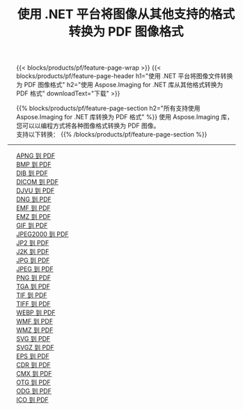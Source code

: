 ﻿---
title: 使用 .NET 平台将图像从其他支持的格式转换为 PDF 图像格式 
weight: 3920
url: /zh-hans/net/conversion/to/pdf 
lang: zh-hans
langdirlevel: 2
locales: zh-hans,ja,it,ru,de,es,fr,nl,id,lt,pl,pt,vi,tr,ko,zh-hant,ar,hi,th,sv,cs,uk,he
description: 使用 Aspose.Imaging for .NET 库可以轻松地将其他支持的图像格式转换为 PDF
---

{{< blocks/products/pf/feature-page-wrap >}}
{{< blocks/products/pf/feature-page-header h1="使用 .NET 平台将图像文件转换为 PDF 图像格式" h2="使用 Aspose.Imaging for .NET 库从其他格式转换为 PDF 格式" downloadText="下载" >}}


{{% blocks/products/pf/feature-page-section  h2="所有支持使用 Aspose.Imaging for .NET 库转换为 PDF 格式" %}}
使用 Aspose.Imaging 库，您可以以编程方式将各种图像格式转换为 PDF 图像。
<br/>
支持以下转换：
{{% /blocks/products/pf/feature-page-section %}}
<div class="container-fluid productfamilypage bg-gray">
    <div class="convertypes bg-gray agp-content section">
        <div class="container">
		<hr style="margin-left:-20px;"/>
		<div class="row other-converters">
		    <div class='col-md-2 other-converter remove-lp remove-rp'><a href="/imaging/zh-hans/net/conversion/apng-to-pdf" >APNG 到 PDF</a></div>
<div class='col-md-2 other-converter remove-lp remove-rp'><a href="/imaging/zh-hans/net/conversion/bmp-to-pdf" >BMP 到 PDF</a></div>
<div class='col-md-2 other-converter remove-lp remove-rp'><a href="/imaging/zh-hans/net/conversion/dib-to-pdf" >DIB 到 PDF</a></div>
<div class='col-md-2 other-converter remove-lp remove-rp'><a href="/imaging/zh-hans/net/conversion/dicom-to-pdf" >DICOM 到 PDF</a></div>
<div class='col-md-2 other-converter remove-lp remove-rp'><a href="/imaging/zh-hans/net/conversion/djvu-to-pdf" >DJVU 到 PDF</a></div>
<div class='col-md-2 other-converter remove-lp remove-rp'><a href="/imaging/zh-hans/net/conversion/dng-to-pdf" >DNG 到 PDF</a></div>
<div class='col-md-2 other-converter remove-lp remove-rp'><a href="/imaging/zh-hans/net/conversion/emf-to-pdf" >EMF 到 PDF</a></div>
<div class='col-md-2 other-converter remove-lp remove-rp'><a href="/imaging/zh-hans/net/conversion/emz-to-pdf" >EMZ 到 PDF</a></div>
<div class='col-md-2 other-converter remove-lp remove-rp'><a href="/imaging/zh-hans/net/conversion/gif-to-pdf" >GIF 到 PDF</a></div>
<div class='col-md-2 other-converter remove-lp remove-rp'><a href="/imaging/zh-hans/net/conversion/jpeg2000-to-pdf" >JPEG2000 到 PDF</a></div>
<div class='col-md-2 other-converter remove-lp remove-rp'><a href="/imaging/zh-hans/net/conversion/jp2-to-pdf" >JP2 到 PDF</a></div>
<div class='col-md-2 other-converter remove-lp remove-rp'><a href="/imaging/zh-hans/net/conversion/j2k-to-pdf" >J2K 到 PDF</a></div>
<div class='col-md-2 other-converter remove-lp remove-rp'><a href="/imaging/zh-hans/net/conversion/jpg-to-pdf" >JPG 到 PDF</a></div>
<div class='col-md-2 other-converter remove-lp remove-rp'><a href="/imaging/zh-hans/net/conversion/jpeg-to-pdf" >JPEG 到 PDF</a></div>
<div class='col-md-2 other-converter remove-lp remove-rp'><a href="/imaging/zh-hans/net/conversion/png-to-pdf" >PNG 到 PDF</a></div>
<div class='col-md-2 other-converter remove-lp remove-rp'><a href="/imaging/zh-hans/net/conversion/tga-to-pdf" >TGA 到 PDF</a></div>
<div class='col-md-2 other-converter remove-lp remove-rp'><a href="/imaging/zh-hans/net/conversion/tif-to-pdf" >TIF 到 PDF</a></div>
<div class='col-md-2 other-converter remove-lp remove-rp'><a href="/imaging/zh-hans/net/conversion/tiff-to-pdf" >TIFF 到 PDF</a></div>
<div class='col-md-2 other-converter remove-lp remove-rp'><a href="/imaging/zh-hans/net/conversion/webp-to-pdf" >WEBP 到 PDF</a></div>
<div class='col-md-2 other-converter remove-lp remove-rp'><a href="/imaging/zh-hans/net/conversion/wmf-to-pdf" >WMF 到 PDF</a></div>
<div class='col-md-2 other-converter remove-lp remove-rp'><a href="/imaging/zh-hans/net/conversion/wmz-to-pdf" >WMZ 到 PDF</a></div>
<div class='col-md-2 other-converter remove-lp remove-rp'><a href="/imaging/zh-hans/net/conversion/svg-to-pdf" >SVG 到 PDF</a></div>
<div class='col-md-2 other-converter remove-lp remove-rp'><a href="/imaging/zh-hans/net/conversion/svgz-to-pdf" >SVGZ 到 PDF</a></div>
<div class='col-md-2 other-converter remove-lp remove-rp'><a href="/imaging/zh-hans/net/conversion/eps-to-pdf" >EPS 到 PDF</a></div>
<div class='col-md-2 other-converter remove-lp remove-rp'><a href="/imaging/zh-hans/net/conversion/cdr-to-pdf" >CDR 到 PDF</a></div>
<div class='col-md-2 other-converter remove-lp remove-rp'><a href="/imaging/zh-hans/net/conversion/cmx-to-pdf" >CMX 到 PDF</a></div>
<div class='col-md-2 other-converter remove-lp remove-rp'><a href="/imaging/zh-hans/net/conversion/otg-to-pdf" >OTG 到 PDF</a></div>
<div class='col-md-2 other-converter remove-lp remove-rp'><a href="/imaging/zh-hans/net/conversion/odg-to-pdf" >ODG 到 PDF</a></div>
<div class='col-md-2 other-converter remove-lp remove-rp'><a href="/imaging/zh-hans/net/conversion/ico-to-pdf" >ICO 到 PDF</a></div>
                </div>
        </div>
    </div>
</div>
<br/>

